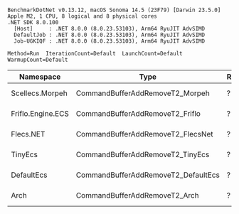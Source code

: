 ```

BenchmarkDotNet v0.13.12, macOS Sonoma 14.5 (23F79) [Darwin 23.5.0]
Apple M2, 1 CPU, 8 logical and 8 physical cores
.NET SDK 8.0.100
  [Host]     : .NET 8.0.0 (8.0.23.53103), Arm64 RyuJIT AdvSIMD
  DefaultJob : .NET 8.0.0 (8.0.23.53103), Arm64 RyuJIT AdvSIMD
  Job-UGKIQF : .NET 8.0.0 (8.0.23.53103), Arm64 RyuJIT AdvSIMD

Method=Run  IterationCount=Default  LaunchCount=Default  
WarmupCount=Default  

```
| Namespace         | Type                                | RelationCount | Mean              | Ratio    | Allocated  | 
|------------------ |------------------------------------ |-------------- |------------------:|---------:|-----------:|
| Scellecs.Morpeh   | CommandBufferAddRemoveT2_Morpeh     | ?             |      5,002.902 ns |     0.59 |          - | 
| Friflo.Engine.ECS | CommandBufferAddRemoveT2_Friflo     | ?             |      8,538.175 ns |     1.00 |          - | 
| Flecs.NET         | CommandBufferAddRemoveT2_FlecsNet   | ?             |      9,829.185 ns |     1.15 |          - | 
| TinyEcs           | CommandBufferAddRemoveT2_TinyEcs    | ?             |     13,081.939 ns |     1.53 |     4800 B | 
| DefaultEcs        | CommandBufferAddRemoveT2_DefaultEcs | ?             |     16,153.339 ns |     1.89 |          - | 
| Arch              | CommandBufferAddRemoveT2_Arch       | ?             |     46,801.663 ns |     5.48 |     4800 B | 
